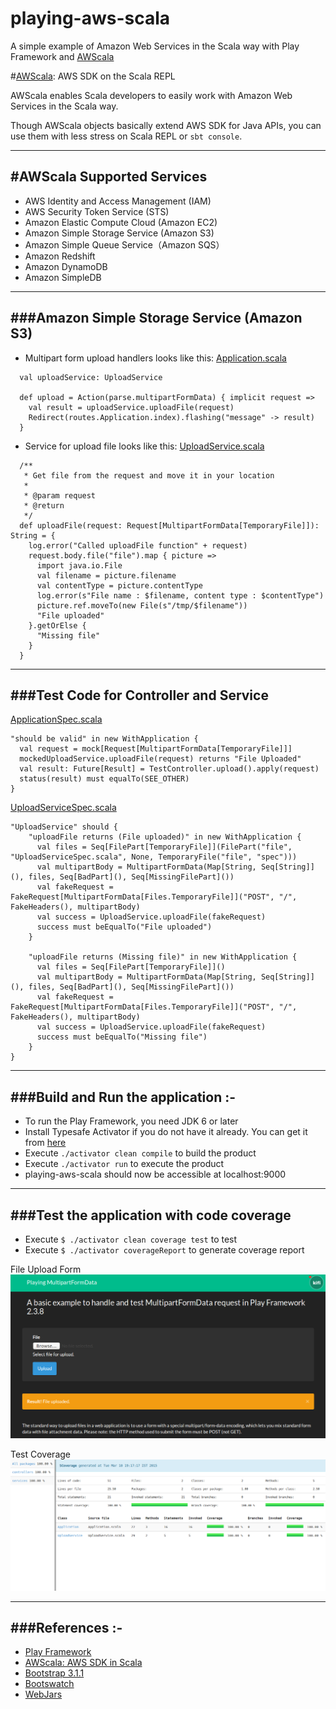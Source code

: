 # playing-aws-scala
A simple example of Amazon Web Services in the Scala way with Play Framework and [AWScala](https://github.com/seratch/AWScala)

#[AWScala](https://github.com/seratch/AWScala): AWS SDK on the Scala REPL

AWScala enables Scala developers to easily work with Amazon Web Services in the Scala way.

Though AWScala objects basically extend AWS SDK for Java APIs, you can use them with less stress on Scala REPL or ```sbt console```.

-----------------------------------------------------
#AWScala Supported Services
-----------------------------------------------------
- AWS Identity and Access Management (IAM)
- AWS Security Token Service (STS)
- Amazon Elastic Compute Cloud (Amazon EC2)
- Amazon Simple Storage Service (Amazon S3)
- Amazon Simple Queue Service（Amazon SQS）
- Amazon Redshift
- Amazon DynamoDB
- Amazon SimpleDB

-----------------------------------------------------
###Amazon Simple Storage Service (Amazon S3)
-----------------------------------------------------
- Multipart form upload handlers looks like this:
[Application.scala](https://github.com/knoldus/playing-aws-scala/blob/master/app/controllers/Application.scala)

```
  val uploadService: UploadService

  def upload = Action(parse.multipartFormData) { implicit request =>
    val result = uploadService.uploadFile(request)
    Redirect(routes.Application.index).flashing("message" -> result)
  }
```


- Service for upload file looks like this:
[UploadService.scala](https://github.com/knoldus/playing-aws-scala/blob/master/app/services/UploadService.scala)
```
  /**
   * Get file from the request and move it in your location
   *
   * @param request
   * @return
   */
  def uploadFile(request: Request[MultipartFormData[TemporaryFile]]): String = {
    log.error("Called uploadFile function" + request)
    request.body.file("file").map { picture =>
      import java.io.File
      val filename = picture.filename
      val contentType = picture.contentType
      log.error(s"File name : $filename, content type : $contentType")
      picture.ref.moveTo(new File(s"/tmp/$filename"))
      "File uploaded"
    }.getOrElse {
      "Missing file"
    }
  }

```
------------------------------------------------------
###Test Code for Controller and Service
------------------------------------------------------
[ApplicationSpec.scala](https://github.com/knoldus/playing-aws-scala/blob/master/test/ApplicationSpec.scala)
```
"should be valid" in new WithApplication {
  val request = mock[Request[MultipartFormData[TemporaryFile]]]
  mockedUploadService.uploadFile(request) returns "File Uploaded"
  val result: Future[Result] = TestController.upload().apply(request)
  status(result) must equalTo(SEE_OTHER)
}
```

[UploadServiceSpec.scala](https://github.com/knoldus/playing-aws-scala/blob/master/test/services/UploadServiceSpec.scala)
```
"UploadService" should {
    "uploadFile returns (File uploaded)" in new WithApplication {
      val files = Seq[FilePart[TemporaryFile]](FilePart("file", "UploadServiceSpec.scala", None, TemporaryFile("file", "spec")))
      val multipartBody = MultipartFormData(Map[String, Seq[String]](), files, Seq[BadPart](), Seq[MissingFilePart]())
      val fakeRequest = FakeRequest[MultipartFormData[Files.TemporaryFile]]("POST", "/", FakeHeaders(), multipartBody)
      val success = UploadService.uploadFile(fakeRequest)
      success must beEqualTo("File uploaded")
    }
    
    "uploadFile returns (Missing file)" in new WithApplication {
      val files = Seq[FilePart[TemporaryFile]]()
      val multipartBody = MultipartFormData(Map[String, Seq[String]](), files, Seq[BadPart](), Seq[MissingFilePart]())
      val fakeRequest = FakeRequest[MultipartFormData[Files.TemporaryFile]]("POST", "/", FakeHeaders(), multipartBody)
      val success = UploadService.uploadFile(fakeRequest)
      success must beEqualTo("Missing file")
    }
}
```

-----------------------------------------------------------------------
###Build and Run the application :-
-----------------------------------------------------------------------
* To run the Play Framework, you need JDK 6 or later
* Install Typesafe Activator if you do not have it already. You can get it from [here](http://www.playframework.com/download) 
* Execute `./activator clean compile` to build the product
* Execute `./activator run` to execute the product
* playing-aws-scala should now be accessible at localhost:9000

-----------------------------------------------------------------------
###Test the application with code coverage
-----------------------------------------------------------------------
* Execute `$ ./activator clean coverage test` to test
* Execute `$ ./activator coverageReport` to generate coverage report

File Upload Form
![alt tag](/public/images/multipartform.png)

Test Coverage
![alt tag](/public/images/code_coverage.png)

-----------------------------------------------------------------------
###References :-
-----------------------------------------------------------------------
* [Play Framework](http://www.playframework.com/)
* [AWScala: AWS SDK in Scala](https://github.com/seratch/AWScala)
* [Bootstrap 3.1.1](http://getbootstrap.com/css/)
* [Bootswatch](http://bootswatch.com/darkly/)
* [WebJars](http://www.webjars.org/)

